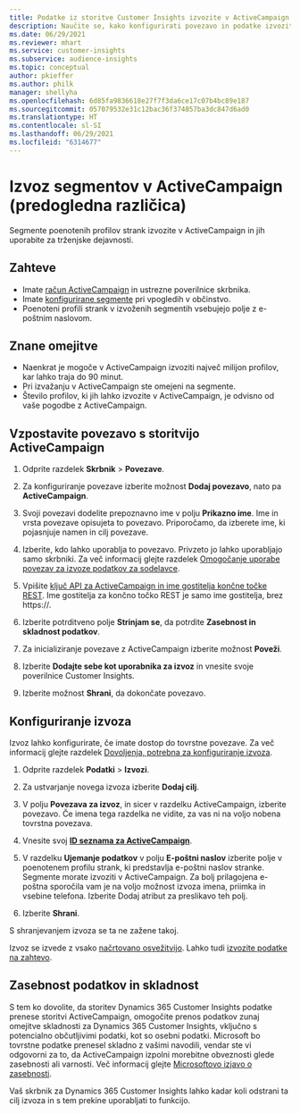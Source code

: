 ```yaml
---
title: Podatke iz storitve Customer Insights izvozite v ActiveCampaign
description: Naučite se, kako konfigurirati povezavo in podatke izvoziti v ActiveCampaign.
ms.date: 06/29/2021
ms.reviewer: mhart
ms.service: customer-insights
ms.subservice: audience-insights
ms.topic: conceptual
author: pkieffer
ms.author: philk
manager: shellyha
ms.openlocfilehash: 6d85fa9836618e27f7f3da6ce17c07b4bc89e187
ms.sourcegitcommit: 057079532e31c12bac36f374857ba3dc847d6ad0
ms.translationtype: HT
ms.contentlocale: sl-SI
ms.lasthandoff: 06/29/2021
ms.locfileid: "6314677"
---
```

# <a name="export-segments-to-activecampaign-preview"></a>Izvoz segmentov v ActiveCampaign (predogledna različica)

Segmente poenotenih profilov strank izvozite v ActiveCampaign in jih uporabite za trženjske dejavnosti.

## <a name="prerequisites"></a>Zahteve

-   Imate [račun ActiveCampaign](https://www.activecampaign.com/) in ustrezne poverilnice skrbnika.
-   Imate [konfigurirane segmente](segments.md) pri vpogledih v občinstvo.
-   Poenoteni profili strank v izvoženih segmentih vsebujejo polje z e-poštnim naslovom.

## <a name="known-limitations"></a>Znane omejitve

- Naenkrat je mogoče v ActiveCampaign izvoziti največ milijon profilov, kar lahko traja do 90 minut.
- Pri izvažanju v ActiveCampaign ste omejeni na segmente.
- Število profilov, ki jih lahko izvozite v ActiveCampaign, je odvisno od vaše pogodbe z ActiveCampaign.

## <a name="set-up-connection-to-activecampaign"></a>Vzpostavite povezavo s storitvijo ActiveCampaign

1. Odprite razdelek **Skrbnik** > **Povezave**.

1. Za konfiguriranje povezave izberite možnost **Dodaj povezavo**, nato pa **ActiveCampaign**.

1. Svoji povezavi dodelite prepoznavno ime v polju **Prikazno ime**. Ime in vrsta povezave opisujeta to povezavo. Priporočamo, da izberete ime, ki pojasnjuje namen in cilj povezave.

1. Izberite, kdo lahko uporablja to povezavo. Privzeto jo lahko uporabljajo samo skrbniki. Za več informacij glejte razdelek [Omogočanje uporabe povezav za izvoze podatkov za sodelavce](connections.md#allow-contributors-to-use-a-connection-for-exports).

1. Vpišite [ključ API za ActiveCampaign in ime gostitelja končne točke REST](https://help.activecampaign.com/hc/articles/207317590-Getting-started-with-the-API#how-to-obtain-your-activecampaign-api-url-and-key). Ime gostitelja za končno točko REST je samo ime gostitelja, brez https://. 

1. Izberite potrditveno polje **Strinjam se**, da potrdite **Zasebnost in skladnost podatkov**.

1. Za inicializiranje povezave z ActiveCampaign izberite možnost **Poveži**.

1. Izberite **Dodajte sebe kot uporabnika za izvoz** in vnesite svoje poverilnice Customer Insights.

1. Izberite možnost **Shrani**, da dokončate povezavo.

## <a name="configure-an-export"></a>Konfiguriranje izvoza

Izvoz lahko konfigurirate, če imate dostop do tovrstne povezave. Za več informacij glejte razdelek [Dovoljenja, potrebna za konfiguriranje izvoza](export-destinations.md#set-up-a-new-export).

1. Odprite razdelek **Podatki** > **Izvozi**.

1. Za ustvarjanje novega izvoza izberite **Dodaj cilj**.

1. V polju **Povezava za izvoz**, in sicer v razdelku ActiveCampaign, izberite povezavo. Če imena tega razdelka ne vidite, za vas ni na voljo nobena tovrstna povezava.

1. Vnesite svoj [**ID seznama za ActiveCampaign**](https://help.activecampaign.com/hc/articles/360000030559-How-to-create-a-list-in-ActiveCampaign).    

3. V razdelku **Ujemanje podatkov** v polju **E-poštni naslov** izberite polje v poenotenem profilu strank, ki predstavlja e-poštni naslov stranke. Segmente morate izvoziti v ActiveCampaign. Za bolj prilagojena e-poštna sporočila vam je na voljo možnost izvoza imena, priimka in vsebine telefona. Izberite Dodaj atribut za preslikavo teh polj.

1. Izberite **Shrani**.

S shranjevanjem izvoza se ta ne zažene takoj.

Izvoz se izvede z vsako [načrtovano osvežitvijo](system.md#schedule-tab). Lahko tudi [izvozite podatke na zahtevo](export-destinations.md#run-exports-on-demand). 


## <a name="data-privacy-and-compliance"></a>Zasebnost podatkov in skladnost

S tem ko dovolite, da storitev Dynamics 365 Customer Insights podatke prenese storitvi ActiveCampaign, omogočite prenos podatkov zunaj omejitve skladnosti za Dynamics 365 Customer Insights, vključno s potencialno občutljivimi podatki, kot so osebni podatki. Microsoft bo tovrstne podatke prenesel skladno z vašimi navodili, vendar ste vi odgovorni za to, da ActiveCampaign izpolni morebitne obveznosti glede zasebnosti ali varnosti. Več informacij glejte [Microsoftovo izjavo o zasebnosti](https://go.microsoft.com/fwlink/?linkid=396732).

Vaš skrbnik za Dynamics 365 Customer Insights lahko kadar koli odstrani ta cilj izvoza in s tem prekine uporabljati to funkcijo.
